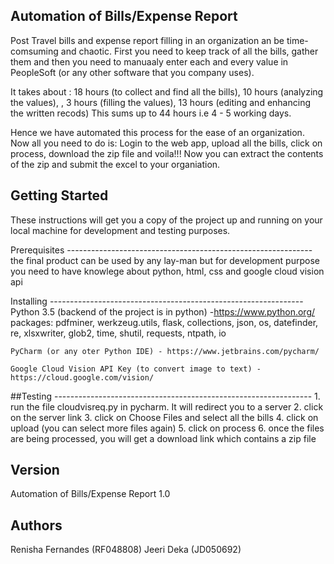 
Automation of Bills/Expense Report
--------------------------------------------------------------
Post Travel bills and expense report filling in an organization an be time-comsuming and chaotic. First you need to keep track of all the bills, gather them and then you need to manuaaly enter each and every value in PeopleSoft (or any other software that you company uses). 

It takes about : 18 hours (to collect and find all the bills), 10 hours (analyzing the values), , 3 hours (filling the values), 13 hours (editing and enhancing the written recods)
This sums up to 44 hours i.e 4 - 5 working days. 

Hence we have automated this process for the ease of an organization. Now all you need to do is:
Login to the web app, upload all the bills, click on process, download the zip file and voila!!!
Now you can extract the contents of the zip and submit the excel to your organiation.

 Getting Started
-----------------------------------------------------------------
These instructions will get you a copy of the project up and running on your local machine for development and testing purposes.

 Prerequisites
    -------------------------------------------------------------
    the final product can be used by any lay-man but for development purpose you need to have knowlege about python, html, css and google cloud vision api

 Installing
    ---------------------------------------------------------------
    Python 3.5 (backend of the project is in python) -https://www.python.org/
        packages:
            pdfminer, werkzeug.utils, flask, collections, json,  os,  datefinder, re, xlsxwriter, glob2, time, shutil, requests, ntpath, io
            
    PyCharm (or any oter Python IDE) - https://www.jetbrains.com/pycharm/
    
    Google Cloud Vision API Key (to convert image to text) -https://cloud.google.com/vision/

 ##Testing
    ----------------------------------------------------------------
    1. run the file cloudvisreq.py in pycharm. It will redirect you to a server
    2. click on the server link
    3. click on Choose Files and select all the bills
    4. click on upload (you can select more files again)
    5. click on process
    6. once the files are being processed, you will get a download link which contains a zip file

 Version
--------------------------------------------------------------------
Automation of Bills/Expense Report 1.0

 Authors
--------------------------------------------------------------------
Renisha Fernandes (RF048808)
Jeeri Deka (JD050692)





